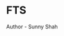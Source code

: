 # FTS
Author - Sunny Shah

<!-- . -->
<!-- import { useEffect } from "react";

export default function Sidebar({ isOpen, onClose }) {
  useEffect(() => {
    if (isOpen) {
      document.body.classList.add("overflow-hidden");
      history.pushState({ sidebarOpen: true }, "");
    } else {
      document.body.classList.remove("overflow-hidden");
    }

    const handlePopState = () => {
      if (isOpen) onClose();
    };

    const handleKeyDown = (e) => {
      if (e.key === "Escape") onClose();
    };

    window.addEventListener("popstate", handlePopState);
    window.addEventListener("keydown", handleKeyDown);

    return () => {
      window.removeEventListener("popstate", handlePopState);
      window.removeEventListener("keydown", handleKeyDown);
    };
  }, [isOpen, onClose]);

  const handleOverlayClick = (e) => {
    if (e.target.id === "overlay") onClose();
  };

  return (
    <>
      {/* Overlay */}
      <div
        id="overlay"
        onClick={handleOverlayClick}
        className={`fixed inset-0 bg-black bg-opacity-60 z-[999] transition-opacity duration-300 ${
          isOpen ? "opacity-100 visible" : "opacity-0 invisible"
        }`}
      />

      {/* Sidebar */}
      <div
        className={`fixed top-0 left-0 bottom-0 w-80 bg-white z-[1000] transform transition-transform duration-300 ${
          isOpen ? "translate-x-0" : "-translate-x-full"
        } shadow-xl overflow-auto`}
      >
        <div className="sticky top-0 bg-white border-b py-4 px-4">
          <h2 className="text-lg font-semibold">Menu</h2>
        </div>
        <ul className="mt-4 mx-4 space-y-2">
          <li>🏠 Home</li>
          <li>🛒 Grocery</li>
          <li>🍀 Organic Foods</li>
          <li>🧺 Laundry</li>
          <li>🧼 Cleaning</li>
          <li>📚 Stationery</li>
          <li>👗 Fashion</li>
          <li>💄 Cosmetic</li>
          <li>🧻 Sanitary</li>
        </ul>
      </div>
    </>
  );
}




import { useState } from "react";
import Sidebar from "./components/Sidebar";

function App() {
  const [isSidebarOpen, setSidebarOpen] = useState(false);

  return (
    <div className="relative">
      <header className="p-4 bg-red-500 text-white flex justify-between">
        <button onClick={() => setSidebarOpen(true)}>☰ Menu</button>
        <span>KHUSHI BAZAR</span>
      </header>

      <Sidebar isOpen={isSidebarOpen} onClose={() => setSidebarOpen(false)} />
      
      <main className="p-4">
        <h1 className="text-2xl">Welcome</h1>
        <p>Content goes here...</p>
      </main>
    </div>
  );
}

export default App; -->
